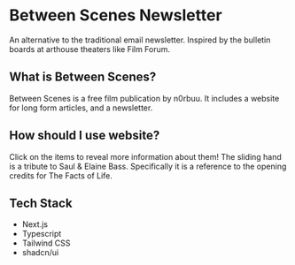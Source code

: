# Between Scenes Newsletter
An alternative to the traditional email newsletter. Inspired by the bulletin boards at arthouse theaters like Film Forum.

## What is Between Scenes?
Between Scenes is a free film publication by n0rbuu. It includes a website for long form articles, and a newsletter.

## How should I use website?
Click on the items to reveal more information about them! The sliding hand is a tribute to Saul & Elaine Bass. Specifically it is a reference to the opening credits for The Facts of Life.

## Tech Stack
- Next.js
- Typescript
- Tailwind CSS
- shadcn/ui
